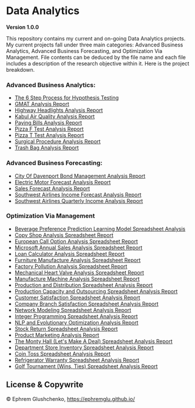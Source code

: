 # Data Analytics

**Version 1.0.0**

This repository contains my current and on-going Data Analytics projects. My current projects fall under three main categories: Advanced Business Analytics, Advanced Business Forecasting, and Optimization Via Management. File contents can be deduced by the file name and each file includes a description of the research objective within it. Here is the project breakdown. 


### Advanced Business Analytics:

- [The 6 Step Process for Hypothesis Testing](https://github.com/ephremglu/Data-Analytics/blob/main/Hypothesis%20Testing%20Process.pdf)
- [GMAT Analysis Report](https://github.com/ephremglu/Data-Analytics/blob/main/GMAT%20Analysis%20Report.pdf)
- [Highway Headlights Analysis Report](https://github.com/ephremglu/Data-Analytics/blob/main/Headlights%20Analysis%20Report.pdf)
- [Kabul Air Quality Analysis Report](https://github.com/ephremglu/Data-Analytics/blob/main/Kabul%20Air%20Quality%20Analysis%20Report.pdf)
- [Paying Bills Analysis Report](https://github.com/ephremglu/Data-Analytics/blob/main/Paying%20Bills%20Analysis%20Report.pdf)
- [Pizza F Test Analysis Report](https://github.com/ephremglu/Data-Analytics/blob/main/Pizza%20F%20Test%20Analysis%20Report.pdf)
- [Pizza T Test Analysis Report](https://github.com/ephremglu/Data-Analytics/blob/main/Pizza%20T%20test%20Analysis%20Report.pdf)
- [Surgical Procedure Analysis Report](https://github.com/ephremglu/Data-Analytics/blob/main/Surgical%20Procedure%20Analysis%20Report.pdf)
- [Trash Bag Analysis Report](https://github.com/ephremglu/Data-Analytics/blob/main/Trash%20Bag%20Analysis%20Report.pdf)


### Advanced Business Forecasting:

- [City Of Davenport Bond Management Analysis Report](https://github.com/ephremglu/Data-Analytics/blob/main/City%20of%20Davenport%20Bond%20Management%20Analysis%20Report.pdf)
- [Electric Motor Forecast Analysis Report](https://github.com/ephremglu/Data-Analytics/blob/main/Electric%20Motor%20Forecast%20Analysis%20Report.pdf)
- [Sales Forecast Analysis Report](https://github.com/ephremglu/Data-Analytics/blob/main/Sales%20Forecast%20Analysis%20Report.pdf)
- [Southwest Airlines Income Forecast Analysis Report](https://github.com/ephremglu/Data-Analytics/blob/main/Southwest%20Airlines%20Income%20Forecast%20Analysis%20Report.pdf)
- [Southwest Airlines Quarterly Income Analysis Report](https://github.com/ephremglu/Data-Analytics/blob/main/Southwest%20Airlines%20Quarterly%20Income%20Analysis%20Report.pdf)


### Optimization Via Management

- [Beverage Preference Prediction Learning Model Spreadsheet Analysis](https://github.com/ephremglu/Data-Analytics/blob/main/Beverage%20Preference%20Prediction%20Learning%20Model%20Spreadsheet%20Analysis.xlsx)
- [Copy Shop Analysis Spreadsheet Report](https://github.com/ephremglu/Data-Analytics/blob/main/Copy%20Shop%20Analysis%20Spreadsheet%20Report.xlsx)
- [European Call Option Analysis Spreadsheet Report](https://github.com/ephremglu/Data-Analytics/blob/main/European%20Call%20Option%20Analysis%20Spreadsheet%20Report.xlsx)
- [Microsoft Annual Sales Analysis Spreadsheet Report](https://github.com/ephremglu/Data-Analytics/blob/main/Microsoft%20Annual%20Sales%20Analysis%20Spreadsheet%20Report.xlsx)
- [Loan Calculator Analysis Spreadsheet Report](https://github.com/ephremglu/Data-Analytics/blob/main/Loan%20Calculator%20Analysis%20Spreadsheet%20Report.xlsx)
- [Furniture Manufacture Analysis Spreadsheet Report](https://github.com/ephremglu/Data-Analytics/blob/main/Furniture%20Manufacture%20Analysis%20Spreadsheet%20Report.xlsx)
- [Factory Pollution Analysis Spreadsheet Report](https://github.com/ephremglu/Data-Analytics/blob/main/Factory%20Pollution%20Analysis%20Spreadsheet%20Report.xlsx)
- [Mechanical Heart Valve Analysis Spreadsheet Report](https://github.com/ephremglu/Data-Analytics/blob/main/Mechanical%20Heart%20Valve%20Analysis%20Spreadsheet%20Report.xlsx)
- [Manufacture Machine Analysis Spreadsheet Report](https://github.com/ephremglu/Data-Analytics/blob/main/Manufacture%20Machine%20Analysis%20Spreadsheet%20Report.xlsx)
- [Production and Distribution Spreadsheet Analysis Report](https://github.com/ephremglu/Data-Analytics/blob/main/Production%20and%20Distribution%20Spreadsheet%20Analysis%20Report.xlsx)
- [Production Capacity and Outsourcing Spreadsheet Analysis Report](https://github.com/ephremglu/Data-Analytics/blob/main/Production%20Capacity%20and%20Outsourcing%20Spreadsheet%20Analysis%20Report.xlsx)
- [Customer Satisfaction Spreadsheet Analysis Report](https://github.com/ephremglu/Data-Analytics/blob/main/Customer%20Satisfaction%20Spreadsheet%20Analysis%20Report.xlsx)
- [Company Branch Satisfaction Spreadsheet Analysis Report](https://github.com/ephremglu/Data-Analytics/blob/main/Company%20Branch%20Satisfaction%20Spreadsheet%20Analysis%20Report.xlsx)
- [Network Modeling Spreadsheet Analysis Report](https://github.com/ephremglu/Data-Analytics/blob/main/Network%20Modeling%20Spreadsheet%20Analysis%20Report.xlsx)
- [Integer Programming Spreadsheet Analysis Report](https://github.com/ephremglu/Data-Analytics/blob/main/Integer%20Programming%20Spreadsheet%20Analysis%20Report.xlsx)
- [NLP and Evolutionary Optimization Analysis Report](https://github.com/ephremglu/Data-Analytics/blob/main/NLP%20and%20Evolutionary%20Optimization%20Analysis%20Report.xlsx)
- [Stock Return Spreadsheet Analysis Report](https://github.com/ephremglu/Data-Analytics/blob/main/Stock%20Return%20Spreadsheet%20Analysis%20Report.xlsx)
- [Product Marketing Analysis Report](https://github.com/ephremglu/Data-Analytics/blob/main/Product%20Marketing%20Analysis%20Report.xlsx)
- [The Monty Hall (Let's Make A Deal) Spreadsheet Analysis Report](https://github.com/ephremglu/Data-Analytics/blob/main/The%20Monty%20Hall%20(Let's%20Make%20A%20Deal)%20Spreadsheet%20Analysis%20Report.xlsm)
- [Department Store Inventory Spreadsheet Analysis Report](https://github.com/ephremglu/Data-Analytics/blob/main/Department%20Store%20Inventory%20Spreadsheet%20Analysis%20Report.xlsm)
- [Coin Toss Spreadsheet Analysis Report](https://github.com/ephremglu/Data-Analytics/blob/main/Coin%20Toss%20Spreadsheet%20Analysis%20Report.xlsm)
- [Refrigerator Warranty Spreadsheet Analysis Report](https://github.com/ephremglu/Data-Analytics/blob/main/Refrigerator%20Warranty%20Spreadsheet%20Analysis%20Report.xlsm)
- [Golf Tournament (Wins, Ties) Spreadsheet Analysis Report](https://github.com/ephremglu/Data-Analytics/blob/main/Golf%20Tournament%20(Wins%2C%20Ties)%20Spreadsheet%20Analysis%20Report.xlsx)

## License & Copywrite

© Ephrem Glushchenko, https://ephremglu.github.io/
